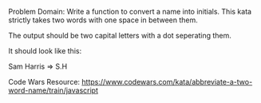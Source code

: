 
Problem Domain:
Write a function to convert a name into initials. This kata strictly takes two words with one space in between them.

The output should be two capital letters with a dot seperating them.

It should look like this:

Sam Harris => S.H


Code Wars Resource:
https://www.codewars.com/kata/abbreviate-a-two-word-name/train/javascript